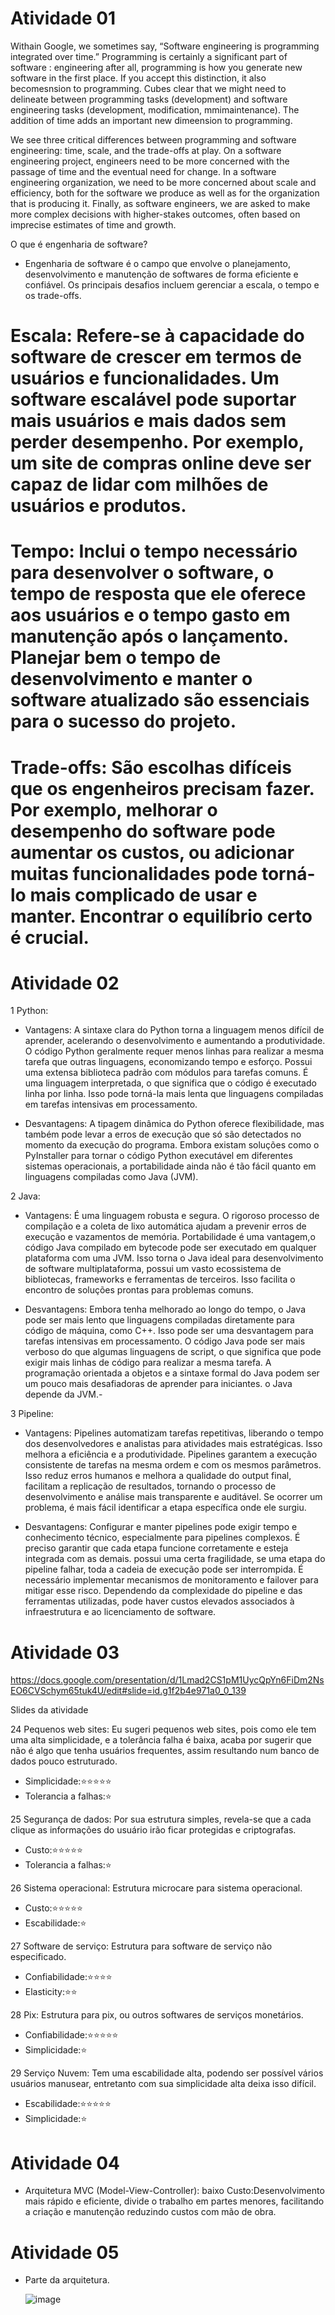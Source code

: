 # Atividade 01

Withain Google, we sometimes say, “Software engineering is programming integrated over time.” Programming is certainly a significant part of software : engineering after all, programming is how you generate new software in the first place. If you accept this distinction, it also becomesnsion to programming. Cubes clear that we might need to delineate between programming tasks (development) and software engineering tasks (development, modification, mmimaintenance). The addition of time adds an important new dimeension to programming.



We see three critical differences between programming and software engineering: time, scale, and the trade-offs at play. On a software engineering project, engineers need to be more concerned with the passage of time and the eventual need for change. In a software engineering organization, we need to be more concerned about scale and efficiency, both for the software we produce as well as for the organization that is producing it. Finally, as software engineers, we are asked to make more complex decisions with higher-stakes outcomes, often based on imprecise estimates of time and growth.


O que é engenharia de software?

- Engenharia de software é o campo que envolve o planejamento, desenvolvimento e manutenção de softwares de forma eficiente e confiável. Os principais desafios incluem gerenciar a escala, o tempo e os trade-offs.

# Escala: Refere-se à capacidade do software de crescer em termos de usuários e funcionalidades. Um software escalável pode suportar mais usuários e mais dados sem perder desempenho. Por exemplo, um site de compras online deve ser capaz de lidar com milhões de usuários e produtos.

# Tempo: Inclui o tempo necessário para desenvolver o software, o tempo de resposta que ele oferece aos usuários e o tempo gasto em manutenção após o lançamento. Planejar bem o tempo de desenvolvimento e manter o software atualizado são essenciais para o sucesso do projeto.

# Trade-offs: São escolhas difíceis que os engenheiros precisam fazer. Por exemplo, melhorar o desempenho do software pode aumentar os custos, ou adicionar muitas funcionalidades pode torná-lo mais complicado de usar e manter. Encontrar o equilíbrio certo é crucial.




# Atividade 02

1 Python:
- Vantagens: A sintaxe clara do Python torna a linguagem menos difícil de aprender, acelerando o desenvolvimento e aumentando a produtividade. O código Python geralmente requer menos linhas para realizar a mesma tarefa que outras linguagens, economizando tempo e esforço. Possui uma extensa biblioteca padrão com módulos para tarefas comuns. É uma linguagem interpretada, o que significa que o código é executado linha por linha. Isso pode torná-la mais lenta que linguagens compiladas em tarefas intensivas em processamento.

- Desvantagens: A tipagem dinâmica do Python oferece flexibilidade, mas também pode levar a erros de execução que só são detectados no momento da execução do programa.
Embora existam soluções como o PyInstaller para tornar o código Python executável em diferentes sistemas operacionais, a portabilidade ainda não é tão fácil quanto em linguagens compiladas como Java (JVM).

2 Java:
- Vantagens: É uma linguagem robusta e segura. O rigoroso processo de compilação e a coleta de lixo automática ajudam a prevenir erros de execução e vazamentos de memória. Portabilidade é uma vantagem,o código Java compilado em bytecode pode ser executado em qualquer plataforma com uma JVM. Isso torna o Java ideal para desenvolvimento de software multiplataforma, possui um vasto ecossistema de bibliotecas, frameworks e ferramentas de terceiros. Isso facilita o encontro de soluções prontas para problemas comuns.

- Desvantagens: Embora tenha melhorado ao longo do tempo, o Java pode ser mais lento que linguagens compiladas diretamente para código de máquina, como C++. Isso pode ser uma desvantagem para tarefas intensivas em processamento. O código Java pode ser mais verboso do que algumas linguagens de script, o que significa que pode exigir mais linhas de código para realizar a mesma tarefa.  A programação orientada a objetos e a sintaxe formal do Java podem ser um pouco mais desafiadoras de aprender para iniciantes. o Java depende da JVM.-  

3 Pipeline:
- Vantagens: Pipelines automatizam tarefas repetitivas, liberando o tempo dos desenvolvedores e analistas para atividades mais estratégicas. Isso melhora a eficiência e a produtividade. Pipelines garantem a execução consistente de tarefas na mesma ordem e com os mesmos parâmetros. Isso reduz erros humanos e melhora a qualidade do output final, facilitam a replicação de resultados, tornando o processo de desenvolvimento e análise mais transparente e auditável. Se ocorrer um problema, é mais fácil identificar a etapa específica onde ele surgiu.

- Desvantagens: Configurar e manter pipelines pode exigir tempo e conhecimento técnico, especialmente para pipelines complexos. É preciso garantir que cada etapa funcione corretamente e esteja integrada com as demais. possui uma certa fragilidade, se uma etapa do pipeline falhar, toda a cadeia de execução pode ser interrompida. É necessário implementar mecanismos de monitoramento e failover para mitigar esse risco. Dependendo da complexidade do pipeline e das ferramentas utilizadas, pode haver custos elevados associados à infraestrutura e ao licenciamento de software.
  

# Atividade 03

https://docs.google.com/presentation/d/1Lmad2CS1pM1UycQpYn6FiDm2NsEO6CVSchym65tuk4U/edit#slide=id.g1f2b4e971a0_0_139

Slides da atividade 

24 Pequenos web sites: Eu sugeri pequenos web sites, pois como ele tem uma alta simplicidade, e a tolerância falha é baixa, acaba por sugerir que não é algo que tenha usuários frequentes, assim resultando num banco de dados pouco estruturado.

- Simplicidade:⭐⭐⭐⭐⭐
- Tolerancia a falhas:⭐


25 Segurança de dados: Por sua estrutura simples, revela-se que a cada clique as informações do usuário irão ficar protegidas e criptografas.

- Custo:⭐⭐⭐⭐⭐
- Tolerancia a falhas:⭐


26 Sistema operacional: Estrutura microcare para sistema operacional.

- Custo:⭐⭐⭐⭐⭐
- Escabilidade:⭐


27 Software de serviço: Estrutura para software de serviço não especificado.

- Confiabilidade:⭐⭐⭐⭐
- Elasticity:⭐⭐


28 Pix: Estrutura para pix, ou outros softwares de serviços monetários.

- Confiabilidade:⭐⭐⭐⭐⭐
- Simplicidade:⭐


29 Serviço Nuvem: Tem uma escabilidade alta, podendo ser possível vários usuários manusear, entretanto com sua simplicidade alta deixa isso difícil.

- Escabilidade:⭐⭐⭐⭐⭐
- Simplicidade:⭐



# Atividade 04

- Arquitetura MVC (Model-View-Controller): baixo Custo:Desenvolvimento mais rápido e eficiente,
divide o trabalho em partes menores, facilitando a criação e manutenção reduzindo custos com mão de obra.



# Atividade 05

- Parte da arquitetura.
  
  ![image](https://github.com/Rennerson13/bertoti/assets/143669686/7a478fd3-d1d9-4d91-961b-6c0c41626820)





